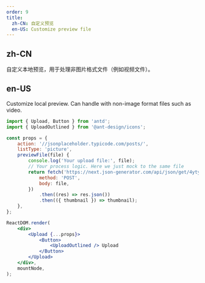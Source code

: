 ```yaml
---
order: 9
title:
  zh-CN: 自定义预览
  en-US: Customize preview file
---
```


## zh-CN

自定义本地预览，用于处理非图片格式文件（例如视频文件）。

## en-US

Customize local preview. Can handle with non-image format files such as video.

```jsx
import { Upload, Button } from 'antd';
import { UploadOutlined } from '@ant-design/icons';

const props = {
	action: '//jsonplaceholder.typicode.com/posts/',
	listType: 'picture',
	previewFile(file) {
		console.log('Your upload file:', file);
		// Your process logic. Here we just mock to the same file
		return fetch('https://next.json-generator.com/api/json/get/4ytyBoLK8', {
			method: 'POST',
			body: file,
		})
			.then((res) => res.json())
			.then(({ thumbnail }) => thumbnail);
	},
};

ReactDOM.render(
	<div>
		<Upload {...props}>
			<Button>
				<UploadOutlined /> Upload
			</Button>
		</Upload>
	</div>,
	mountNode,
);
```
